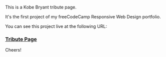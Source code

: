 This is a Kobe Bryant tribute page.

It's the first project of my freeCodeCamp Responsive Web Design portfolio.

You can see this project live at the following URL:

### [Tribute Page](https://lancechincodes.github.io/Kobe-Bryant-Tribute-Page/)

Cheers!
